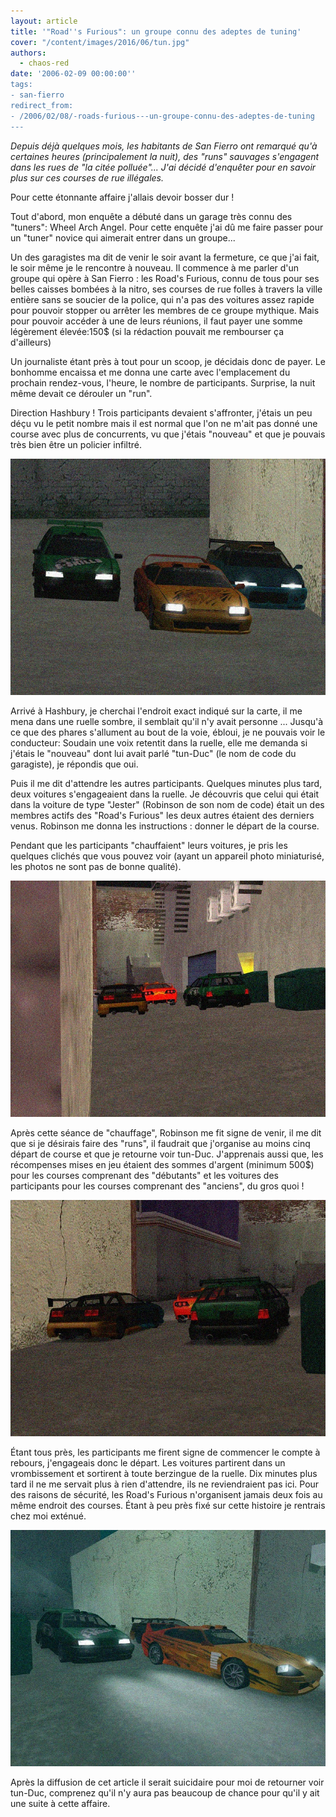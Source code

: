 ```yaml
---
layout: article
title: '"Road''s Furious": un groupe connu des adeptes de tuning'
cover: "/content/images/2016/06/tun.jpg"
authors:
  - chaos-red
date: '2006-02-09 00:00:00''
tags:
- san-fierro
redirect_from:
- /2006/02/08/-roads-furious---un-groupe-connu-des-adeptes-de-tuning
---
```


_Depuis déjà quelques mois, les habitants de San Fierro ont remarqué qu'à certaines heures (principalement la nuit), des "runs" sauvages s'engagent dans les rues de "la citée polluée"... J'ai décidé d'enquêter pour en savoir plus sur ces courses de rue illégales._

Pour cette étonnante affaire j'allais devoir bosser dur !

Tout d'abord, mon enquête a débuté dans un garage très connu des "tuners": Wheel Arch Angel. Pour cette enquête j'ai dû me faire passer pour un "tuner" novice qui aimerait entrer dans un groupe...

Un des garagistes ma dit de venir le soir avant la fermeture, ce que j'ai fait, le soir même je le rencontre à nouveau. Il commence à me parler d'un groupe qui opère à San Fierro : les Road's Furious, connu de tous pour ses belles caisses bombées à la nitro, ses courses de rue folles à travers la ville entière sans se soucier de la police, qui n'a pas des voitures assez rapide pour pouvoir stopper ou arrêter les membres de ce groupe mythique. Mais pour pouvoir accéder à une de leurs réunions, il faut payer une somme légèrement élevée:150$ (si la rédaction pouvait me rembourser ça d'ailleurs)

Un journaliste étant près à tout pour un scoop, je décidais donc de payer. Le bonhomme encaissa et me donna une carte avec l'emplacement du prochain rendez-vous, l'heure, le nombre de participants. Surprise, la nuit même devait ce dérouler un "run".

Direction Hashbury ! Trois participants devaient s'affronter, j'étais un peu déçu vu le petit nombre mais il est normal que l'on ne m'ait pas donné une course avec plus de concurrents, vu que j'étais "nouveau" et que je pouvais très bien être un policier infiltré.

![](/content/images/2005/01/emy.jpg)

Arrivé à Hashbury, je cherchai l'endroit exact indiqué sur la carte, il me mena dans une ruelle sombre, il semblait qu'il n'y avait personne ... Jusqu'à ce que des phares s'allument au bout de la voie, ébloui, je ne pouvais voir le conducteur: Soudain une voix retentit dans la ruelle, elle me demanda si j'étais le "nouveau" dont lui avait parlé "tun-Duc" (le nom de code du garagiste), je répondis que oui.

Puis il me dit d'attendre les autres participants. Quelques minutes plus tard, deux voitures s'engageaient dans la ruelle. Je découvris que celui qui était dans la voiture de type "Jester" (Robinson de son nom de code) était un des membres actifs des "Road's Furious" les deux autres étaient des derniers venus. Robinson me donna les instructions : donner le départ de la course.

Pendant que les participants "chauffaient" leurs voitures, je pris les quelques clichés que vous pouvez voir (ayant un appareil photo miniaturisé, les photos ne sont pas de bonne qualité).

![](/content/images/2005/01/jer.jpg)

Après cette séance de "chauffage", Robinson me fit signe de venir, il me dit que si je désirais faire des "runs", il faudrait que j'organise au moins cinq départ de course et que je retourne voir tun-Duc. J'apprenais aussi que, les récompenses mises en jeu étaient des sommes d'argent (minimum 500$) pour les courses comprenant des "débutants" et les voitures des participants pour les courses comprenant des "anciens", du gros quoi !

![](/content/images/2005/01/ning.jpg)

Étant tous près, les participants me firent signe de commencer le compte à rebours, j'engageais donc le départ. Les voitures partirent dans un vrombissement et sortirent à toute berzingue de la ruelle. Dix minutes plus tard il ne me servait plus à rien d'attendre, ils ne reviendraient pas ici. Pour des raisons de sécurité, les Road's Furious n'organisent jamais deux fois au même endroit des courses. Étant à peu près fixé sur cette histoire je rentrais chez moi exténué.

![](/content/images/2005/01/rob.jpg)

Après la diffusion de cet article il serait suicidaire pour moi de retourner voir tun-Duc, comprenez qu'il n'y aura pas beaucoup de chance pour qu'il y ait une suite à cette affaire.